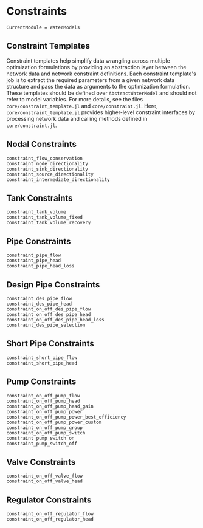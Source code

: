 # Constraints
```@meta
CurrentModule = WaterModels
```

## Constraint Templates
Constraint templates help simplify data wrangling across multiple optimization formulations by providing an abstraction layer between the network data and network constraint definitions.
Each constraint template's job is to extract the required parameters from a given network data structure and pass the data as arguments to the optimization formulation.
These templates should be defined over `AbstractWaterModel` and should not refer to model variables.
For more details, see the files `core/constraint_template.jl` and `core/constraint.jl`.
Here, `core/constraint_template.jl` provides higher-level constraint interfaces by processing network data and calling methods defined in `core/constraint.jl`.

## Nodal Constraints
```@docs
constraint_flow_conservation
constraint_node_directionality
constraint_sink_directionality
constraint_source_directionality
constraint_intermediate_directionality
```

## Tank Constraints
```@docs
constraint_tank_volume
constraint_tank_volume_fixed
constraint_tank_volume_recovery
```

## Pipe Constraints
```@docs
constraint_pipe_flow
constraint_pipe_head
constraint_pipe_head_loss
```

## Design Pipe Constraints
```@docs
constraint_des_pipe_flow
constraint_des_pipe_head
constraint_on_off_des_pipe_flow
constraint_on_off_des_pipe_head
constraint_on_off_des_pipe_head_loss
constraint_des_pipe_selection
```

## Short Pipe Constraints
```@docs
constraint_short_pipe_flow
constraint_short_pipe_head
```

## Pump Constraints
```@docs
constraint_on_off_pump_flow
constraint_on_off_pump_head
constraint_on_off_pump_head_gain
constraint_on_off_pump_power
constraint_on_off_pump_power_best_efficiency
constraint_on_off_pump_power_custom
constraint_on_off_pump_group
constraint_on_off_pump_switch
constraint_pump_switch_on
constraint_pump_switch_off
```

## Valve Constraints
```@docs
constraint_on_off_valve_flow
constraint_on_off_valve_head
```

## Regulator Constraints
```@docs
constraint_on_off_regulator_flow
constraint_on_off_regulator_head
```